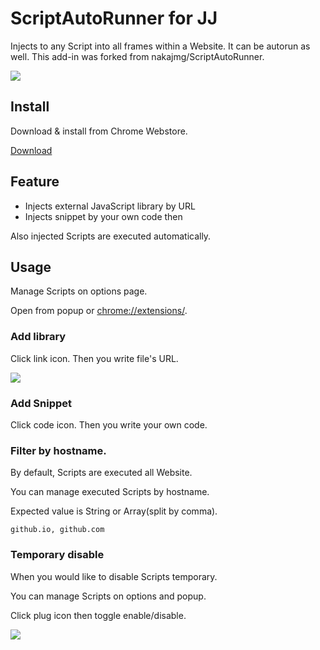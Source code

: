 # ScriptAutoRunner for JJ

Injects to any Script into all frames within a Website. It can be autorun as well. This add-in was forked from nakajmg/ScriptAutoRunner.

![](ss/02.png)

## Install

Download & install from Chrome Webstore.

[Download](https://chrome.google.com/webstore/detail/scriptautorunner-for-jj/deniedmjkpffhjfmkiejcpaefcijnndm)

## Feature

- Injects external JavaScript library by URL
- Injects snippet by your own code then

Also injected Scripts are executed automatically.

## Usage

Manage Scripts on options page.

Open from popup or [chrome://extensions/](chrome://extensions/).

### Add library

Click link icon. Then you write file's URL.

![](ss/01.png)

### Add Snippet

Click code icon. Then you write your own code.

### Filter by hostname.

By default, Scripts are executed all Website.

You can manage executed Scripts by hostname.

Expected value is String or Array(split by comma).

```
github.io, github.com
```

### Temporary disable

When you would like to disable Scripts temporary.

You can manage Scripts on options and popup.

Click plug icon then toggle enable/disable.

![](ss/03.png)
